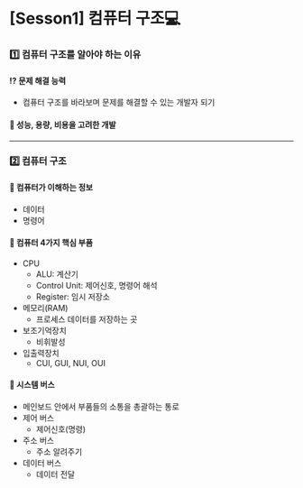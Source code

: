 # [Sesson1] 컴퓨터 구조💻 

### 1️⃣ 컴퓨터 구조를 알아야 하는 이유
#### ⁉️ 문제 해결 능력
  - 컴퓨터 구조를 바라보며 문제를 해결할 수 있는 개발자 되기
#### 🔨 성능, 용량, 비용을 고려한 개발
---
### 2️⃣ 컴퓨터 구조
#### 📖 컴퓨터가 이해하는 정보
- 데이터
- 명령어
#### 🔧 컴퓨터 4가지 핵심 부품
- CPU
  - ALU: 계산기
  - Control Unit: 제어신호, 명령어 해석
  - Register: 임시 저장소
- 메모리(RAM)
  - 프로세스 데이터를 저장하는 곳
- 보조기억장치
  - 비휘발성
- 입출력장치
  - CUI, GUI, NUI, OUI
#### 🚌 시스템 버스
- 메인보드 안에서 부품들의 소통을 총괄하는 통로
- 제어 버스
  - 제어신호(명령)
- 주소 버스
  - 주소 알려주기
- 데이터 버스
  - 데이터 전달